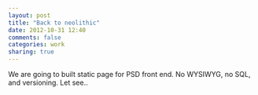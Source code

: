 ```yaml
---
layout: post
title: "Back to neolithic"
date: 2012-10-31 12:40
comments: false
categories: work
sharing: true
---
```

We are going to built static page for PSD front end. No WYSIWYG, no SQL, and versioning. Let see..
